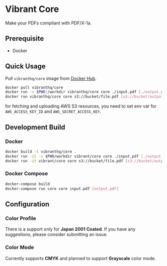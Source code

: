 # Vibrant Core

Make your PDFs compliant with PDF/X-1a.

## Prerequisite

- Docker

## Quick Usage

Pull `vibranthq/core` image from [Docker Hub](https://hub.docker.com/r/vibranthq/core/).

```bash
docker pull vibranthq/core
docker run -v $PWD:/workdir vibranthq/core core ./input.pdf [./output.pdf]
docker run vibranthq/core core s3://bucket/file.pdf [s3://bucket/output.pdf]
```

for fetching and uploading AWS S3 resources, you need to set env var for `AWS_ACCESS_KEY_ID` and `AWS_SECRET_ACCESS_KEY`.

## Development Build

### Docker

```bash
docker build -t vibranthq/core .
docker run -it -v $PWD/workdir vibrant/core core ./input.pdf [./output.pdf]
docker run -it vibrant/core core s3://bucket/file.pdf [s3://bucket/output.pdf]
```

### Docker Compose

```bash
docker-compose build
docker-compose run core core input.pdf [output.pdf]
```

## Configuration

### Color Profile

There is a support only for **Japan 2001 Coated**. If you have any suggestions, please consider submitting an issue.

### Color Mode

Currently supports **CMYK** and planned to support **Grayscale** color mode.
